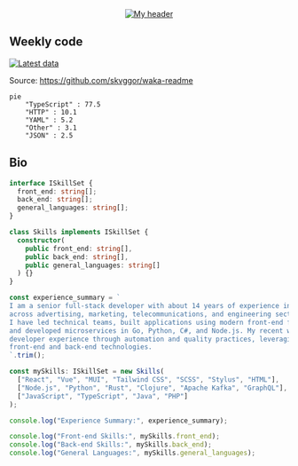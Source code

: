 <div align="center">
  <a href="https://skvggor.dev">
    <img src="https://github.com/skvggor/skvggor/assets/958723/d0c9aa9c-0c21-4219-acff-3d4f36f94691" alt="My header" />
  </a>
</div>


## Weekly code

[![Latest data](https://github.com/skvggor/skvggor/actions/workflows/main.yml/badge.svg)](https://github.com/skvggor/skvggor/actions/workflows/main.yml)

Source: https://github.com/skvggor/waka-readme

<!--START_SECTION:waka-->

```mermaid
pie
    "TypeScript" : 77.5
    "HTTP" : 10.1
    "YAML" : 5.2
    "Other" : 3.1
    "JSON" : 2.5
```

<!--END_SECTION:waka-->

## Bio

```typescript
interface ISkillSet {
  front_end: string[];
  back_end: string[];
  general_languages: string[];
}

class Skills implements ISkillSet {
  constructor(
    public front_end: string[],
    public back_end: string[],
    public general_languages: string[]
  ) {}
}

const experience_summary = `
I am a senior full-stack developer with about 14 years of experience in large-scale projects
across advertising, marketing, telecommunications, and engineering sectors.
I have led technical teams, built applications using modern front-end frameworks like React and Vue,
and developed microservices in Go, Python, C#, and Node.js. My recent work focuses on improving
developer experience through automation and quality practices, leveraging my skills in both
front-end and back-end technologies.
`.trim();

const mySkills: ISkillSet = new Skills(
  ["React", "Vue", "MUI", "Tailwind CSS", "SCSS", "Stylus", "HTML"],
  ["Node.js", "Python", "Rust", "Clojure", "Apache Kafka", "GraphQL"],
  ["JavaScript", "TypeScript", "Java", "PHP"]
);

console.log("Experience Summary:", experience_summary);

console.log("Front-end Skills:", mySkills.front_end);
console.log("Back-end Skills:", mySkills.back_end);
console.log("General Languages:", mySkills.general_languages);

```
<!-- </details> -->

<!-- <div align="center">
  <h2>🤖 Recent Code Activity</h2>
  <img width="500" src="https://github-readme-stats.vercel.app/api/wakatime?username=skvggor&hide_title=true&layout=compact&theme=transparent" alt="Wakatime Stats" />
</div>

<br>

<div align="center">
  <h2>📈 GitHub Stats</h2>
  <img width="500" src="https://github-readme-stats.vercel.app/api?username=skvggor&show_icons=true&theme=transparent&hide_title=true&count_private=true" alt="GitHub Stats" />
</div>
 -->
